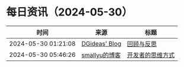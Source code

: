 ﻿# 每日资讯（2024-05-30）

|时间|来源|标题|
|---|---|---|
|2024-05-30 01:21:08|[DGideas' Blog](https://dgideas.net/feed/)|[回顾与反思](https://dgideas.net/2024/review-and-reflection-2024/)|
|2024-05-30 05:46:26|[smallyu的博客](https://smallyu.net/atom.xml)|[开发者的思维方式](https://smallyu.net/2024/05/30/%E5%BC%80%E5%8F%91%E8%80%85%E7%9A%84%E6%80%9D%E7%BB%B4%E6%96%B9%E5%BC%8F/)|
